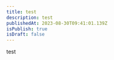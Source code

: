 ```yaml
---
title: test
description: test
publishedAt: 2023-08-30T09:41:01.139Z
isPublish: true
isDraft: false
---
```

t﻿est